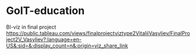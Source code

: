 # GoIT-education

BI-viz in final project https://public.tableau.com/views/finalprojectviztype2VitaliiVasyliev/FinalProject2V_Vasyliev?:language=en-US&:sid=&:display_count=n&:origin=viz_share_link
